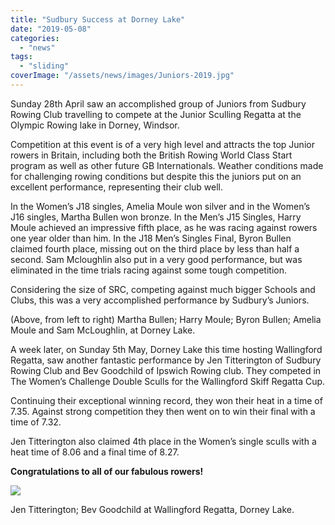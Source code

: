 ```yaml
---
title: "Sudbury Success at Dorney Lake"
date: "2019-05-08"
categories: 
  - "news"
tags: 
  - "sliding"
coverImage: "/assets/news/images/Juniors-2019.jpg"
---
```


Sunday 28th April saw an accomplished group of Juniors from Sudbury Rowing Club travelling to compete at the Junior Sculling Regatta at the Olympic Rowing lake in Dorney, Windsor.

Competition at this event is of a very high level and attracts the top Junior rowers in Britain, including both the British Rowing World Class Start program as well as other future GB Internationals. Weather conditions made for challenging rowing conditions but despite this the juniors put on an excellent performance, representing their club well.

In the Women’s J18 singles, Amelia Moule won silver and in the Women’s J16 singles, Martha Bullen won bronze. In the Men’s J15 Singles, Harry Moule achieved an impressive fifth place, as he was racing against rowers one year older than him. In the J18 Men’s Singles Final, Byron Bullen claimed fourth place, missing out on the third place by less than half a second. Sam Mcloughlin also put in a very good performance, but was eliminated in the time trials racing against some tough competition.

Considering the size of SRC, competing against much bigger Schools and Clubs, this was a very accomplished performance by Sudbury’s Juniors.

(Above, from left to right) Martha Bullen; Harry Moule; Byron Bullen; Amelia Moule and Sam McLoughlin, at Dorney Lake.

A week later, on Sunday 5th May, Dorney Lake this time hosting Wallingford Regatta, saw another fantastic performance by Jen Titterington of Sudbury Rowing Club and Bev Goodchild of Ipswich Rowing club. They competed in The Women’s Challenge Double Sculls for the Wallingford Skiff Regatta Cup.

Continuing their exceptional winning record, they won their heat in a time of 7.35. Against strong competition they then went on to win their final with a time of 7.32.

Jen Titterington also claimed 4th place in the Women’s single sculls with a heat time of 8.06 and a final time of 8.27.

**Congratulations to all of our fabulous rowers!**

![](/assets/news/images/Whippersnappers-2019-758x1024.jpg)

Jen Titterington; Bev Goodchild at Wallingford Regatta, Dorney Lake.
